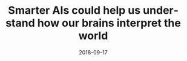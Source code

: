 ---
title: Smarter AIs could help us understand how our brains interpret the world
authors: Kelly Servick
media: Science
date: 2018-09-17
lang: en
categories: Media
datestamp: 2018-09-17 16:45:00
links:
    url: http://www.sciencemag.org/news/2018/09/smarter-ais-could-help-us-understand-how-our-brains-interpret-world
---